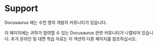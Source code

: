 # Support

Docusaurus 에는 수천 명의 개발자 커뮤니티가 있습니다.

이 페이지에는 귀하가 참여할 수 있는 Docusaurus 관련 커뮤니티가 나열되어 있습니다. 추가 온라인 및 대면 학습 자료는 이 섹션의 다른 페이지를 참조하십시오.
